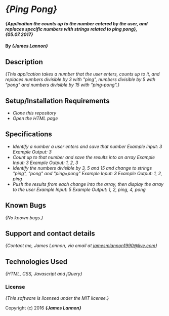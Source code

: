 # _{Ping Pong}_

#### _{Application the counts up to the number entered by the user, and replaces specific numbers with strings related to ping pong}, {05.07.2017}_

#### By _**{James Lannon}**_

## Description

_{This application takes a number that the user enters, counts up to it, and replaces numbers divisible by 3 with "ping", numbers divisible by 5 with "pong" and numbers divisible by 15 with "ping-pong".}_

## Setup/Installation Requirements

* _Clone this repository_
* _Open the HTML page_

## Specifications

* _Identify a number a user enters and save that number_
  _Example Input: 3 Example Output: 3_
* _Count up to that number and save the results into an array_
  _Example Input: 3 Example Output: 1, 2, 3_
* _Identify the numbers divisible by 3, 5 and 15 and change to strings "ping", "pong" and "ping=pong"_
  _Example Input: 3 Example Output: 1, 2, ping_
* _Push the results from each change into the array, then display the array to the user_
  _Example Input: 5 Example Output: 1, 2, ping, 4, pong_

## Known Bugs

_{No known bugs.}_

## Support and contact details

_{Contact me, James Lannon, via email at jamesmlannon1990@live.com}_

## Technologies Used

_{HTML, CSS, Javascript and jQuery}_

### License

*{This software is licensed under the MIT license.}*

Copyright (c) 2016 **_{James Lannon}_**
